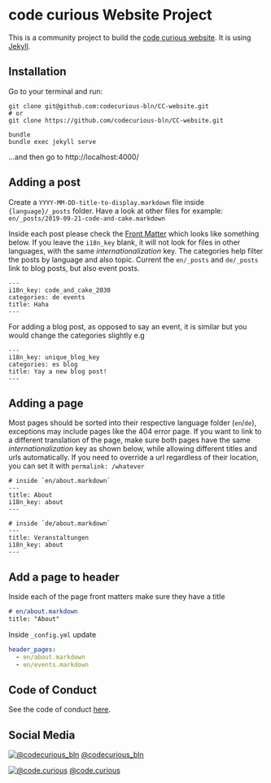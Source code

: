 # code curious Website Project

This is a community project to build the [code curious website](https://codecurious-bln.github.io/CC-website/). It is using [Jekyll](https://jekyllrb.com).

## Installation

Go to your terminal and run:

    git clone git@github.com:codecurious-bln/CC-website.git
    # or
    git clone https://github.com/codecurious-bln/CC-website.git

    bundle
    bundle exec jekyll serve

…and then go to http://localhost:4000/

## Adding a post

Create a `YYYY-MM-DD-title-to-display.markdown` file inside `{language}/_posts` folder. Have a look at other files for example: `en/_posts/2019-09-21-code-and-cake.markdown`

Inside each post please check the [Front Matter](https://jekyllrb.com/docs/front-matter/) which looks like something below. If you leave the `i18n_key` blank, it will not look for files in other languages, with the same _internationalization_ key. The categories help filter the posts by language and also topic. Current the `en/_posts` and `de/_posts` link to blog posts, but also event posts.
```
---
i18n_key: code_and_cake_2030
categories: de events
title: Haha
---
```

For adding a blog post, as opposed to say an event, it is similar but you would change the categories slightly e.g

```
---
i18n_key: unique_blog_key
categories: es blog
title: Yay a new blog post!
---
```

## Adding a page
Most pages should be sorted into their respective language folder (`en`/`de`), exceptions may include pages like the 404 error page. If you want to link to a different translation of the page, make sure both pages have the same _internationalization_ key as shown below, while allowing different titles and urls automatically. If you need to override a url regardless of their location, you can set it with `permalink: /whatever`

```
# inside `en/about.markdown`
---
title: About
i18n_key: about
---

# inside `de/about.markdown`
---
title: Veranstaltungen
i18n_key: about
---
```

## Add a page to header
Inside each of the page front matters make sure they have a title
```markdown
# en/about.markdown
title: "About"
```
Inside `_config.yml` update
```yaml
header_pages:
  - en/about.markdown
  - en/events.markdown
```

## Code of Conduct
See the code of conduct [here](CODE_OF_CONDUCT.md).

## Social Media

[![@codecurious_bln](https://imgur.com/c8T4FEm.png)](https://twitter.com/codecurious_bln) [@codecurious_bln](https://twitter.com/codecurious_bln)

[![@code.curious](https://imgur.com/z11KUEi.png)](https://www.instagram.com/code.curious/) [@code.curious](https://www.instagram.com/code.curious/)